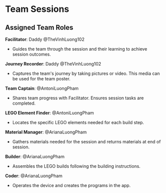 # Team Sessions


## Assigned Team Roles

__Facilitator__: Daddy @TheVinhLuong102
- Guides the team through the session and their learning to achieve session outcomes.

__Journey Recorder__: Daddy @TheVinhLuong102
- Captures the team's journey by taking pictures or video. This media can be used for the team poster.

__Team Captain__: @AntoniLuongPham
- Shares team progress with Facilitator. Ensures session tasks are completed.

__LEGO Element Finder__: @AntoniLuongPham
- Locates the specific LEGO elements needed for each build step.

__Material Manager__: @ArianaLuongPham
- Gathers materials needed for the session and returns materials at end of session.

__Builder__: @ArianaLuongPham
- Assembles the LEGO builds following the building instructions.

__Coder__: @ArianaLuongPham
- Operates the device and creates the programs in the app.
